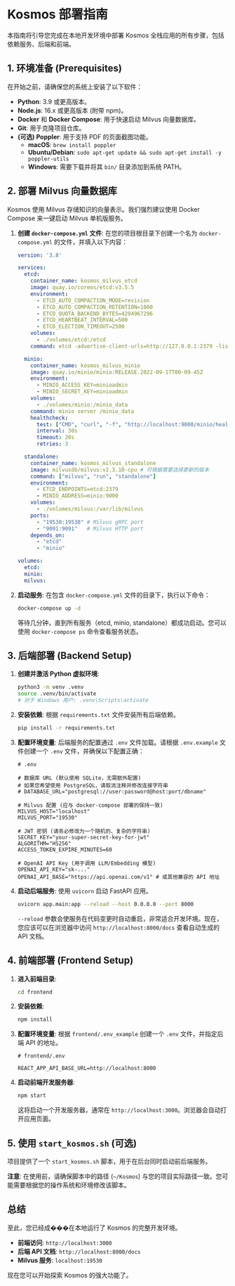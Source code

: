 # Kosmos 部署指南

本指南将引导您完成在本地开发环境中部署 Kosmos 全栈应用的所有步骤，包括依赖服务、后端和前端。

## 1. 环境准备 (Prerequisites)

在开始之前，请确保您的系统上安装了以下软件：

-   **Python**: 3.9 或更高版本。
-   **Node.js**: 16.x 或更高版本 (附带 npm)。
-   **Docker** 和 **Docker Compose**: 用于快速启动 Milvus 向量数据库。
-   **Git**: 用于克隆项目仓库。
-   **(可选) Poppler**: 用于支持 PDF 的页面截图功能。
    -   **macOS**: `brew install poppler`
    -   **Ubuntu/Debian**: `sudo apt-get update && sudo apt-get install -y poppler-utils`
    -   **Windows**: 需要下载并将其 `bin/` 目录添加到系统 PATH。

## 2. 部署 Milvus 向量数据库

Kosmos 使用 Milvus 存储知识的向量表示。我们强烈建议使用 Docker Compose 来一键启动 Milvus 单机版服务。

1.  **创建 `docker-compose.yml` 文件**:
    在您的项目根目录下创建一个名为 `docker-compose.yml` 的文件，并填入以下内容：

    ```yaml
    version: '3.8'

    services:
      etcd:
        container_name: kosmos_milvus_etcd
        image: quay.io/coreos/etcd:v3.5.5
        environment:
          - ETCD_AUTO_COMPACTION_MODE=revision
          - ETCD_AUTO_COMPACTION_RETENTION=1000
          - ETCD_QUOTA_BACKEND_BYTES=4294967296
          - ETCD_HEARTBEAT_INTERVAL=500
          - ETCD_ELECTION_TIMEOUT=2500
        volumes:
          - ./volumes/etcd:/etcd
        command: etcd -advertise-client-urls=http://127.0.0.1:2379 -listen-client-urls http://0.0.0.0:2379 --data-dir /etcd

      minio:
        container_name: kosmos_milvus_minio
        image: quay.io/minio/minio:RELEASE.2022-09-17T00-09-45Z
        environment:
          - MINIO_ACCESS_KEY=minioadmin
          - MINIO_SECRET_KEY=minioadmin
        volumes:
          - ./volumes/minio:/minio_data
        command: minio server /minio_data
        healthcheck:
          test: ["CMD", "curl", "-f", "http://localhost:9000/minio/health/live"]
          interval: 30s
          timeout: 20s
          retries: 3

      standalone:
        container_name: kosmos_milvus_standalone
        image: milvusdb/milvus:v2.3.10-cpu # 可根据需要选择更新的版本
        command: ["milvus", "run", "standalone"]
        environment:
          - ETCD_ENDPOINTS=etcd:2379
          - MINIO_ADDRESS=minio:9000
        volumes:
          - ./volumes/milvus:/var/lib/milvus
        ports:
          - "19530:19530" # Milvus gRPC port
          - "9091:9091"   # Milvus HTTP port
        depends_on:
          - "etcd"
          - "minio"

    volumes:
      etcd:
      minio:
      milvus:
    ```

2.  **启动服务**:
    在包含 `docker-compose.yml` 文件的目录下，执行以下命令：
    ```bash
    docker-compose up -d
    ```
    等待几分钟，直到所有服务（etcd, minio, standalone）都成功启动。您可以使用 `docker-compose ps` 命令查看服务状态。

## 3. 后端部署 (Backend Setup)

1.  **创建并激活 Python 虚拟环境**:
    ```bash
    python3 -m venv .venv
    source .venv/bin/activate
    # 对于 Windows 用户: .venv\Scripts\activate
    ```

2.  **安装依赖**:
    根据 `requirements.txt` 文件安装所有后端依赖。
    ```bash
    pip install -r requirements.txt
    ```

3.  **配置环境变量**:
    后端服务的配置通过 `.env` 文件加载。请根据 `.env.example` 文件创建一个 `.env` 文件，并确保以下配置正确：
    ```dotenv
    # .env

    # 数据库 URL (默认使用 SQLite，无需额外配置)
    # 如果您希望使用 PostgreSQL，请取消注释并修改连接字符串
    # DATABASE_URL="postgresql://user:password@host:port/dbname"

    # Milvus 配置 (应与 docker-compose 部署的保持一致)
    MILVUS_HOST="localhost"
    MILVUS_PORT="19530"

    # JWT 密钥 (请务必修改为一个随机的、复杂的字符串)
    SECRET_KEY="your-super-secret-key-for-jwt"
    ALGORITHM="HS256"
    ACCESS_TOKEN_EXPIRE_MINUTES=60

    # OpenAI API Key (用于调用 LLM/Embedding 模型)
    OPENAI_API_KEY="sk-..."
    OPENAI_API_BASE="https://api.openai.com/v1" # 或其他兼容的 API 地址
    ```

4.  **启动后端服务**:
    使用 `uvicorn` 启动 FastAPI 应用。
    ```bash
    uvicorn app.main:app --reload --host 0.0.0.0 --port 8000
    ```
    `--reload` 参数会使服务在代码变更时自动重启，非常适合开发环境。现在，您应该可以在浏览器中访问 `http://localhost:8000/docs` 查看自动生成的 API 文档。

## 4. 前端部署 (Frontend Setup)

1.  **进入前端目录**:
    ```bash
    cd frontend
    ```

2.  **安装依赖**:
    ```bash
    npm install
    ```

3.  **配置环境变量**:
    根据 `frontend/.env_example` 创建一个 `.env` 文件，并指定后端 API 的地址。
    ```dotenv
    # frontend/.env

    REACT_APP_API_BASE_URL=http://localhost:8000
    ```

4.  **启动前端开发服务器**:
    ```bash
    npm start
    ```
    这将启动一个开发服务器，通常在 `http://localhost:3000`。浏览器会自动打开应用页面。

## 5. 使用 `start_kosmos.sh` (可选)

项目提供了一个 `start_kosmos.sh` 脚本，用于在后台同时启动前后端服务。

**注意**: 在使用前，请确保脚本中的路径 (`~/Kosmos`) 与您的项目实际路径一致。您可能需要根据您的操作系统和环境修改该脚本。

## 总结

至此，您已经成���在本地运行了 Kosmos 的完整开发环境。

-   **前端访问**: `http://localhost:3000`
-   **后端 API 文档**: `http://localhost:8000/docs`
-   **Milvus 服务**: `localhost:19530`

现在您可以开始探索 Kosmos 的强大功能了。
